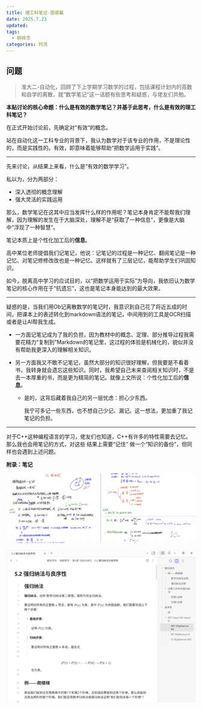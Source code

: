 ```yaml
---
title: 理工科笔记-困惑篇
date: 2025.7.23
updated:
tags:
  - 碎碎念
categories: 时流
---
```


## 问题

> 准大二-自动化，回顾了下上学期学习数学的过程，包括课程计划内的高数和自学的离散，就“数学笔记“这一话题有些思考和疑惑，与佬友们共勉。

**本贴讨论的核心命题：什么是有效的数学笔记？并基于此思考，什么是有效的理工科笔记？**

在正式开始讨论前，先确定对”有效“的概念。

站在自动化这一工科专业的背景下，我认为数学对于该专业的作用，不是理论性的，而是实践性的。有效，即意味着能够帮助“把数学运用于实践”。

---

先来讨论，从结果上来看，什么是“有效的数学学习”。

私以为，分为两部分：

- 深入透彻的概念理解
- 强大灵活的实践运用

那么，数学笔记在这其中应当发挥什么样的作用呢？笔记本身肯定不能帮我们理解，因为理解的发生在于大脑深处，理解不是“获取了一种信息”，更像是大脑中“浮现了一种智慧”。

笔记本质上是个性化加工后的**信息**。

高中某位老师提倡我们记笔记，他说：记笔记的过程是一种记忆、翻阅笔记是一种记忆、对笔记修修改改也是一种记忆。这样就有了三层记忆，能帮助学生们巩固知识。

如今，脱离高中学习的应试目的，以“把数学运用于实际”为导向，我依旧认为数学笔记的核心作用在于“抗遗忘”，这也是笔记本身能达到的最大效果。

---

疑惑的是，当我们用Ob记离散数学的笔记时，我意识到自己花了将近五成的时间，把课本上的表述转化到markdown语法的笔记，中间用到的工具是OCR扫描或者是让AI帮我生成。

- 一方面记笔记成为了我的负担，因为教材中的概念、定理、部分推导过程我需要花精力“复制到”Markdown的笔记里，这过程的体验是机械化的，貌似并没有帮助我更深入的理解相关知识。

- 另一方面我又不敢不记笔记，虽然大部分的知识很好理解，但我要是不看着书，我转身就会遗忘这些知识。同时，我希望自己未来查阅相关知识时，不是去一本厚重的书，而是更为精简的笔记。就像上文所说：个性化加工后的**信息**。

  - 是的，这背后藏着我自己的另一层忧虑：担心少东西。

    我宁可多记一些东西，也不想自己少记、漏记。这一想法，更加重了我记笔记的负担。

---

对于C++这种编程语言的学习，佬友们也知道，C++有许多的特性需要去记忆。那么我也会用笔记的方式，对这些 结果上需要“记住” 做一个“知识的备份”，但同样也会遇到上述问题。

**附录：笔记**

![img](理工科笔记-困惑篇/cd30fd00781377d9738d5e6437d1ec2cc0041aa8.jpeg)

![image](理工科笔记-困惑篇/4a0de3ade71cb889a614ab45fe585c6b51b47981.png)

